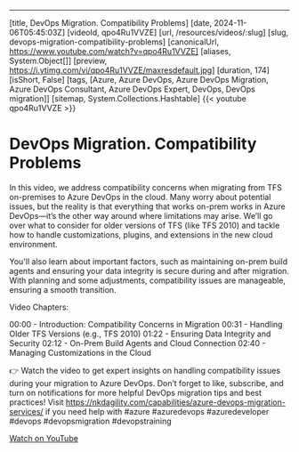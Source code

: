 ---
[title, DevOps Migration. Compatibility Problems] [date, 2024-11-06T05:45:03Z] [videoId, qpo4Ru1VVZE] [url, /resources/videos/:slug] [slug, devops-migration-compatibility-problems] [canonicalUrl, https://www.youtube.com/watch?v=qpo4Ru1VVZE] [aliases, System.Object[]] [preview, https://i.ytimg.com/vi/qpo4Ru1VVZE/maxresdefault.jpg] [duration, 174] [isShort, False] [tags, [Azure, Azure DevOps, Azure DevOps Migration, Azure DevOps Consultant, Azure DevOps Expert, DevOps, DevOps migration]] [sitemap, System.Collections.Hashtable]
{{< youtube qpo4Ru1VVZE >}}

# DevOps Migration. Compatibility Problems

In this video, we address compatibility concerns when migrating from TFS on-premises to Azure DevOps in the cloud. Many worry about potential issues, but the reality is that everything that works on-prem works in Azure DevOps—it’s the other way around where limitations may arise. We’ll go over what to consider for older versions of TFS (like TFS 2010) and tackle how to handle customizations, plugins, and extensions in the new cloud environment.

You'll also learn about important factors, such as maintaining on-prem build agents and ensuring your data integrity is secure during and after migration. With planning and some adjustments, compatibility issues are manageable, ensuring a smooth transition.

Video Chapters:

00:00 - Introduction: Compatibility Concerns in Migration
00:31 - Handling Older TFS Versions (e.g., TFS 2010)
01:22 - Ensuring Data Integrity and Security
02:12 - On-Prem Build Agents and Cloud Connection
02:40 - Managing Customizations in the Cloud

👉 Watch the video to get expert insights on handling compatibility issues during your migration to Azure DevOps. Don’t forget to like, subscribe, and turn on notifications for more helpful DevOps migration tips and best practices! Visit https://nkdagility.com/capabilities/azure-devops-migration-services/ if you need help with #azure #azuredevops #azuredeveloper #devops #devopsmigration #devopstraining

[Watch on YouTube](https://www.youtube.com/watch?v=qpo4Ru1VVZE)
